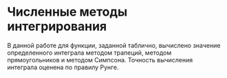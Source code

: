 # Численные методы интегрирования

В данной работе для функции, заданной таблично, вычислено значение определенного интеграла методом трапеций, методом прямоугольников и методом Симпсона. 
Точность вычисления интеграла оценена по правилу Рунге.
